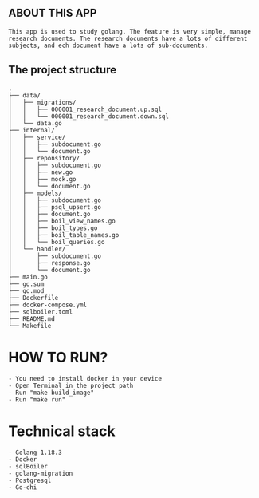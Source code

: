 ## ABOUT THIS APP

    This app is used to study golang. The feature is very simple, manage research documents. The research documents have a lots of different subjects, and ech document have a lots of sub-documents.

## The project structure
    .
    ├── data/
    │   ├── migrations/
    │   │   ├── 000001_research_document.up.sql
    │   │   └── 000001_research_document.down.sql
    │   └── data.go
    ├── internal/
    │   ├── service/
    │   │   ├── subdocument.go
    │   │   └── document.go
    │   ├── reponsitory/
    │   │   ├── subdocument.go
    │   │   ├── new.go
    │   │   ├── mock.go
    │   │   └── document.go
    │   ├── models/
    │   │   ├── subdocument.go
    │   │   ├── psql_upsert.go
    │   │   ├── document.go
    │   │   ├── boil_view_names.go
    │   │   ├── boil_types.go
    │   │   ├── boil_table_names.go
    │   │   └── boil_queries.go
    │   └── handler/
    │       ├── subdocument.go
    │       ├── response.go
    │       └── document.go
    ├── main.go
    ├── go.sum
    ├── go.mod
    ├── Dockerfile
    ├── docker-compose.yml
    ├── sqlboiler.toml
    ├── README.md
    └── Makefile

# HOW TO RUN?
    - You need to install docker in your device
    - Open Terminal in the project path
    - Run "make build_image"
    - Run "make run"

# Technical stack
    - Golang 1.18.3
    - Docker
    - sqlBoiler
    - golang-migration
    - Postgresql
    - Go-chi
